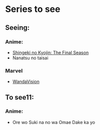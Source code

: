# Series to see
  
## Seeing:
### Anime:
  - [Shingeki no Kyojin: The Final Season](https://www9.animeflv.cc/anime/shingeki-no-kyojin-the-final-season)
  - Nanatsu no taisai
### Marvel 
  - [WandaVision](http://visuales.uclv.cu/Series/Recientes/)

## To see11:
### Anime:
   - Ore wo Suki na no wa Omae Dake ka yo
